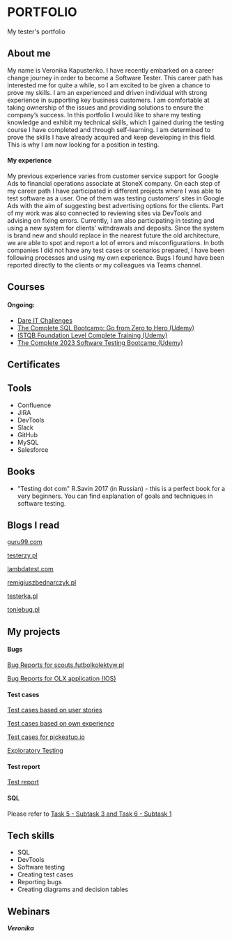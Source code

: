 # PORTFOLIO
My tester's portfolio 

## __About me__

My name is Veronika Kapustenko. I have recently embarked on a career change journey in order to become a Software Tester. This career path has interested me for quite a while, so I am excited to be given a chance to prove my skills. I am an experienced and driven individual with strong experience in supporting key business customers. I am comfortable at taking ownership of the issues and providing solutions to ensure the company’s success. In this portfolio I would like to share my testing knowledge and exhibit my technical skills, which I gained during the testing course I have completed and through self-learning. I am determined to prove the skills I have already acquired and keep developing in this field. This is why I am now looking for a position in testing.

#### My experience

My previous experience varies from customer service support for Google Ads to financial operations associate at StoneX company. On each step of my career path I have participated in different projects where I was able to test software as a user. One of them was testing customers’ sites in Google Ads with the aim of suggesting best advertising options for the clients. Part of my work was also connected to reviewing sites via DevTools and advising on fixing errors. Currently, I am also participating in testing and using a new system for clients’ withdrawals and deposits. Since the system is brand new and should replace in the nearest future the old architecture, we are able to spot and report a lot of errors and misconfigurations. In both companies I did not have any test cases or scenarios prepared, I have been following processes and using my own experience. Bugs I found have been reported directly to the clients or my colleagues via Teams channel.

## __Courses__

#### Ongoing:

 * [Dare IT Challenges](https://app.dareit.io/c/zostan-testerem-manualnym-6)
 * [The Complete SQL Bootcamp: Go from Zero to Hero (Udemy)](https://www.udemy.com/course/the-complete-sql-bootcamp/)
 * [ISTQB Foundation Level Complete Training (Udemy)](https://www.udemy.com/course/foundation-level-training/)
 * [The Complete 2023 Software Testing Bootcamp (Udemy)](https://www.udemy.com/course/testerbootcamp/)



## __Certificates__



## __Tools__
 * Confluence
 * JIRA
 * DevTools
 * Slack
 * GitHub
 * MySQL
 * Salesforce

## __Books__

 * "Testing dot com" R.Savin 2017 (in Russian) - this is a perfect book for a very beginners. You can find explanation of goals and techniques in software testing. 

## __Blogs I read__

[guru99.com](https://www.guru99.com)

[testerzy.pl](https://testerzy.pl)

[lambdatest.com](https://www.lambdatest.com/blog/)

[remigiuszbednarczyk.pl](https://remigiuszbednarczyk.pl)

[testerka.pl](https://testerka.pl)

[toniebug.pl](https://www.toniebug.pl)

## __My projects__

#### Bugs

[Bug Reports for scouts.futbolkolektyw.pl](https://docs.google.com/document/d/1q-zlhD4yBqLZ0iVBdM8LefR-EDxp0e6v_tfOopXcNco/edit?usp=sharing)

[Bug Reports for OLX application (IOS)](https://docs.google.com/spreadsheets/d/1PYDtFMjg6Ub8Mibwe3LkJrf1OvWj5nyiWUHCR6sXk9o/edit?usp=sharing)

#### Test cases

[Test cases based on user stories](https://docs.google.com/spreadsheets/d/1K0BpjyCrDlRwEy4Y3UMPpbTX0EXiDptrovSyTaW_amo/edit?usp=sharing)

[Test cases based on own experience](https://docs.google.com/spreadsheets/d/11zNw14mEkMCAy73wBg82ZuQhUKXIJeA6-okRKNxr5s4/edit?usp=sharing)

[Test cases for pickeatup.io](https://docs.google.com/spreadsheets/d/1nfgb-dNXUMAVb_Z7dTC8ZoZniSc979VS98zy6KcVJIY/edit?usp=sharing)

[Exploratory Testing](https://docs.google.com/document/d/14scGO3eyCbJ8J2SUxK07CrR_vBRqenzpYuRX0dfl-LE/edit?usp=sharing)

#### Test report

[Test report](https://docs.google.com/document/d/1xKGGz4qam8UaiAOt2jJDOC43Xs_uPaGR8c7IFgVhQv4/edit?usp=sharing)

#### SQL

Please refer to [Task 5 - Subtask 3 and Task 6 - Subtask 1](https://github.com/v-holyguacamole/challenge_portfolio_Veronika/blob/main/README.md#task-5)

## __Tech skills__

* SQL
* DevTools
* Software testing
* Creating test cases
* Reporting bugs
* Creating diagrams and decision tables

## __Webinars__


**_Veronika_**

